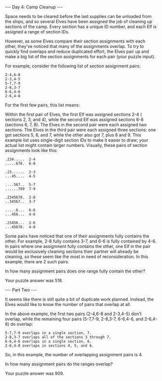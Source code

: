 --- Day 4: Camp Cleanup ---

Space needs to be cleared before the last supplies can be unloaded from the
ships, and so several Elves have been assigned the job of cleaning up sections
of the camp. Every section has a unique ID number, and each Elf is assigned a
range of section IDs.

However, as some Elves compare their section assignments with each other,
they've noticed that many of the assignments overlap. To try to quickly find
overlaps and reduce duplicated effort, the Elves pair up and make a big list of
the section assignments for each pair (your puzzle input).

For example, consider the following list of section assignment pairs:

    2-4,6-8
    2-3,4-5
    5-7,7-9
    2-8,3-7
    6-6,4-6
    2-6,4-8

For the first few pairs, this list means:

Within the first pair of Elves, the first Elf was assigned sections 2-4 (
sections 2, 3, and 4), while the second Elf was assigned sections 6-8 (sections
6, 7, 8). The Elves in the second pair were each assigned two sections. The
Elves in the third pair were each assigned three sections: one got sections 5,
6, and 7, while the other also got 7, plus 8 and 9. This example list uses
single-digit section IDs to make it easier to draw; your actual list might
contain larger numbers. Visually, these pairs of section assignments look like
this:

    .234.....  2-4
    .....678.  6-8
    
    .23......  2-3
    ...45....  4-5
    
    ....567..  5-7
    ......789  7-9
    
    .2345678.  2-8
    ..34567..  3-7
    
    .....6...  6-6
    ...456...  4-6
    
    .23456...  2-6
    ...45678.  4-8

Some pairs have noticed that one of their assignments fully contains the other.
For example, 2-8 fully contains 3-7, and 6-6 is fully contained by 4-6. In pairs
where one assignment fully contains the other, one Elf in the pair would be
exclusively cleaning sections their partner will already be cleaning, so these
seem like the most in need of reconsideration. In this example, there are 2 such
pairs.

In how many assignment pairs does one range fully contain the other?

Your puzzle answer was 518.

--- Part Two ---

It seems like there is still quite a bit of duplicate work planned. Instead, the
Elves would like to know the number of pairs that overlap at all.

In the above example, the first two pairs (2-4,6-8 and 2-3,4-5) don't overlap,
while the remaining four pairs (5-7,7-9, 2-8,3-7, 6-6,4-6, and 2-6,4-8) do
overlap:

    5-7,7-9 overlaps in a single section, 7.
    2-8,3-7 overlaps all of the sections 3 through 7.
    6-6,4-6 overlaps in a single section, 6.
    2-6,4-8 overlaps in sections 4, 5, and 6.

So, in this example, the number of overlapping assignment pairs is 4.

In how many assignment pairs do the ranges overlap?

Your puzzle answer was 909.
